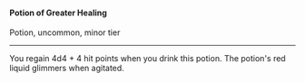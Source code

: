 #### Potion of Greater Healing

Potion, uncommon, minor tier

---

You regain 4d4 + 4 hit points when you drink this potion. The potion's red liquid glimmers when agitated.